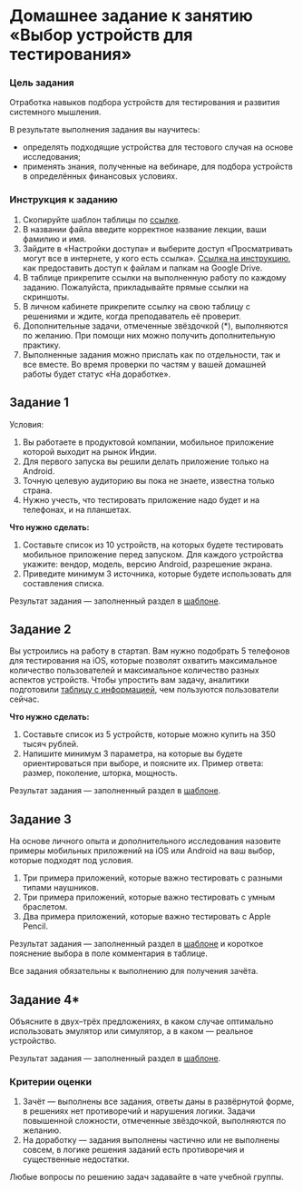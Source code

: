 # Домашнее задание к занятию «Выбор устройств для тестирования»

### Цель задания

Отработка навыков подбора устройств для тестирования и развития системного мышления.

В результате выполнения задания вы научитесь:

- определять подходящие устройства для тестового случая на основе исследования;
- применять знания, полученные на вебинаре, для подбора устройств в определённых финансовых условиях.


### Инструкция к заданию

1. Скопируйте шаблон таблицы по [ссылке](https://u.netology.ru/backend/uploads/lms/content_assets/file/1593/%D0%A8%D0%B0%D0%B1%D0%BB%D0%BE%D0%BD_MQA_1.6__%D0%92%D1%8B%D0%B1%D0%BE%D1%80_%D1%83%D1%81%D1%82%D1%80%D0%BE%D0%B9%D1%81%D1%82%D0%B2_%D0%B4%D0%BB%D1%8F_%D1%82%D0%B5%D1%81%D1%82%D0%B8%D1%80%D0%BE%D0%B2%D0%B0%D0%BD%D0%B8%D1%8F_.xlsx).
2. В названии файла введите корректное название лекции, ваши фамилию и имя.
3. Зайдите в «Настройки доступа» и выберите доступ «Просматривать могут все в интернете, у кого есть ссылка». [Ссылка на инструкцию](https://support.google.com/docs/answer/2494822?hl=ru&co=GENIE.Platform%3DDesktop), как предоставить доступ к файлам и папкам на Google Drive.
4. В таблице прикрепите ссылки на выполненную работу по каждому заданию. Пожалуйста, прикладывайте прямые ссылки на скриншоты.
5. В личном кабинете прикрепите ссылку на свою таблицу с решениями и ждите, когда преподаватель её проверит.
6. Дополнительные задачи, отмеченные звёздочкой (*), выполняются по желанию. При помощи них можно получить дополнительную практику.
7. Выполненные задания можно прислать как по отдельности, так и все вместе. Во время проверки по частям у вашей домашней работы будет статус «На доработке».

## Задание 1

Условия: 

1. Вы работаете в продуктовой компании, мобильное приложение которой выходит на рынок Индии. 
2. Для первого запуска вы решили делать приложение только на Android. 
3. Точную целевую аудиторию вы пока не знаете, известна только страна. 
4. Нужно учесть, что тестировать приложение надо будет и на телефонах, и на планшетах.

**Что нужно сделать:** 

1. Cоставьте список из 10 устройств, на которых будете тестировать мобильное приложение перед запуском. Для каждого устройства укажите: вендор, модель, версию Android, разрешение экрана.
2. Приведите минимум 3 источника, которые будете использовать для составления списка.

Результат задания — заполненный раздел в [шаблоне](https://u.netology.ru/backend/uploads/lms/content_assets/file/1594/_MQA_1.5_Homework_Name_Surname_Group.xlsx).


## Задание 2 

Вы устроились на работу в стартап. Вам нужно подобрать 5 телефонов для тестирования на iOS, которые позволят охватить максимальное количество пользователей и максимальное количество разных аспектов устройств. Чтобы упростить вам задачу, аналитики подготовили [таблицу с информацией](https://github.com/netology-code/mqa-homeworks/blob/main/1.5%20devices/%D0%A1%D0%BA%D1%80%D0%B8%D0%BD%D0%BA%20%D0%BA%20%D0%B4%D0%B7%205.png), чем пользуются пользователи сейчас.

**Что нужно сделать:** 

1. Составьте список из 5 устройств, которые можно купить на 350 тысяч рублей.
2. Напишите минимум 3 параметра, на которые вы будете ориентироваться при выборе, и поясните их. Пример ответа: размер, поколение, шторка, мощность.

Результат задания — заполненный раздел в [шаблоне](https://u.netology.ru/backend/uploads/lms/content_assets/file/1594/_MQA_1.5_Homework_Name_Surname_Group.xlsx).


## Задание 3

На основе личного опыта и дополнительного исследования назовите примеры мобильных приложений на iOS или Android на ваш выбор, которые подходят под условия.

1. Три примера приложений, которые важно тестировать с разными типами наушников.
2. Три примера приложений, которые важно тестировать с умным браслетом.
3. Два примера приложений, которые важно тестировать с Apple Pencil.

Результат задания — заполненный раздел в [шаблоне](https://u.netology.ru/backend/uploads/lms/content_assets/file/1594/_MQA_1.5_Homework_Name_Surname_Group.xlsx) и короткое пояснение выбора в поле комментария в таблице.

Все задания обязательны к выполнению для получения зачёта.

## Задание 4*

Объясните в двух–трёх предложениях, в каком случае оптимально использовать эмулятор или симулятор, а в каком — реальное устройство.

Результат задания — заполненный раздел в [шаблоне](https://u.netology.ru/backend/uploads/lms/content_assets/file/1594/_MQA_1.5_Homework_Name_Surname_Group.xlsx).

### Критерии оценки

1. Зачёт — выполнены все задания, ответы даны в развёрнутой форме, в решениях нет противоречий и нарушения логики. Задачи повышенной сложности, отмеченные звёздочкой, выполняются по желанию. 
2. На доработку — задания выполнены частично или не выполнены совсем, в логике решения заданий есть противоречия и существенные недостатки.

Любые вопросы по решению задач задавайте в чате учебной группы.

